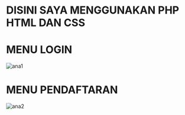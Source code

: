 # DISINI SAYA MENGGUNAKAN PHP HTML DAN CSS

# MENU LOGIN
![ana1](https://github.com/muhammadzidanfadilah/project-rpl/assets/115553474/b3423635-d8cc-4169-8035-64024c8bfb48)



# MENU PENDAFTARAN
![ana2](https://github.com/muhammadzidanfadilah/project-rpl/assets/115553474/39e65802-cdf4-4f0f-acea-82e15bca4f4e)



